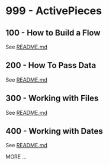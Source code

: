 # 999 - ActivePieces

## 100 - How to Build a Flow

See [README.md](./100/README.md)

## 200 - How To Pass Data

See [README.md](./200/README.md)

## 300 - Working with Files

See [README.md](./300/README.md)

## 400 - Working with Dates

See [README.md](./400/README.md)

MORE ...
